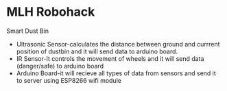 # MLH Robohack
Smart Dust Bin
- Ultrasonic Sensor-calculates the distance between ground and currrent position of dustbin and it will send data to arduino board.
- IR Sensor-It controls the movement of wheels and it will send data (danger/safe) to arduino board
- Arduino Board-it will recieve all types of data from sensors and send it to server using ESP8266 wifi module
